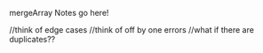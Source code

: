 mergeArray Notes go here!

//think of edge cases
//think of off by one errors
//what if there are duplicates??
